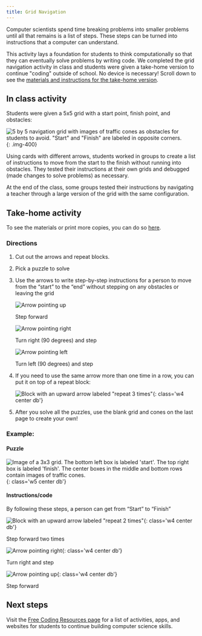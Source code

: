 ```yaml
---
title: Grid Navigation
---
```


Computer scientists spend time breaking problems into smaller problems until all that remains is a list of steps. These steps can be turned into instructions that a computer can understand.

This activity lays a foundation for students to think computationally so that they can eventually solve problems by writing code. We completed the grid navigation activity in class and students were given a take-home version to continue "coding" outside of school. No device is necessary! Scroll down to see the [materials and instructions for the take-home version](#take-home-activity).

## In class activity

Students were given a 5x5 grid with a start point, finish point, and obstacles:


![5 by 5 navigation grid with images of traffic cones as obstacles for students to avoid. "Start" and "Finish" are labeled in opposite corners.](/images/uploads/unplugged-navigation-grid.jpg){: .img-400}

Using cards with different arrows, students worked in groups to create a list of instructions to move from the start to the finish without running into obstacles. They tested their instructions at their own grids and debugged (made changes to solve problems) as necessary.

At the end of the class, some groups tested their instructions by navigating a teacher through a large version of the grid with the same configuration.

## Take-home activity

To see the materials or print more copies, you can do so [here](https://docs.google.com/document/d/1S7mOSWL2e_y9tik7MfE6TOyTafUp_x6DcYcL9huPacw/export?format=pdf).

### Directions

1. Cut out the arrows and repeat blocks.
2. Pick a puzzle to solve
3. Use the arrows to write step-by-step instructions for a person to move from the “start” to the “end” without stepping on any obstacles or leaving the grid
   
   <div class="fl w-33 pa1 tc">
    <img class='h4-l h3-m h3' src='/images/uploads/up_arrow.png' alt='Arrow pointing up'>
    <p>Step forward</p>
   </div>
   <div class="fl w-33 pa1 tc">
    <img  class='h4-l h3-m h3' src='/images/uploads/turn_right.png' alt='Arrow pointing right'>
    <p>Turn right (90 degrees) and step</p>
   </div>
   <div class="fl w-33 pa1 tc">
    <img  class='h4-l h3-m h3' src='/images/uploads/turn_left.png' alt='Arrow pointing left'>
    <p>Turn left (90 degrees) and step</p>
   </div>
   <div class='cb'></div>
4. If you need to use the same arrow more than one time in a row, you can put it on top of a repeat block:

    ![Block with an upward arrow labeled "repeat 3 times"](/images/uploads/repeat_3_times.png){: class='w4 center db'}

5. After you solve all the puzzles, use the blank grid and cones on the last page to create your own!

### Example:

<h4 class='tc'>Puzzle</h4> 

![Image of a 3x3 grid. The bottom left box is labeled 'start'. The top right box is labeled 'finish'. The center boxes in the middle and bottom rows contain images of traffic cones.](/images/uploads/example_grid_puzzle.png){: class='w5 center db'}


<h4 class='tc'>Instructions/code</h4>

By following these steps, a person can get from “Start” to “Finish”

![Block with an upward arrow labeled "repeat 2 times"](/images/uploads/repeat_2_times.png){: class='w4 center db'}

<p class='tc'>Step forward two times</p>


![Arrow pointing right](/images/uploads/turn_right.png){: class='w4 center db'}
<p class='tc'>Turn right and step</p>


![Arrow pointing up](/images/uploads/up_arrow.png){: class='w4 center db'}
<p class='tc'>Step forward</p>



## Next steps

Visit the [Free Coding Resources page](/resources) for a list of activities, apps, and websites for students to continue building computer science skills.